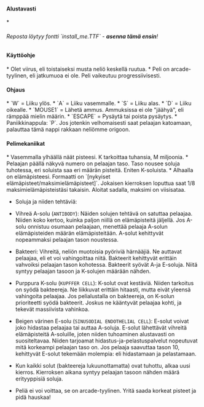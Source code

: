 <h4>Alustavasti</h4>
* <h6>Reposta löytyy fontti `install_me.TTF` -  <b>asenna tämä ensin</b>!</h6>

<h4>Käyttöohje</h4>
* Olet viirus, eli toistaiseksi musta neliö keskellä ruutua.
* Peli on arcade-tyylinen, eli jatkumuoa ei ole. Peli vaikeutuu progressiivisesti.
<h4>Ohjaus</h4>
* `W` = Liiku ylös.
* `A` = Liiku vasemmalle.
* `S` = Liiku alas.
* `D` = Liiku oikealle.
* `MOUSE1` = Lähetä ammus. Ammuksissa ei ole "jäähyä", eli rämppää mielin määrin.
* `ESCAPE` = Pysäytä tai poista pysäytys.
* Paniikkinappula: `P`. Jos jotenkin velhomaisesti saat pelaajan katoamaan, palauttaa tämä nappi rakkaan neliömme origoon.
<h4>Pelimekaniikat</h4>
* Vasemmalla ylhäällä näät pisteesi. K tarkoittaa tuhansia, M miljoonia.
* Pelaajan päällä näkyvä numero on pelaajan taso. Taso nousee soluja tuhotessa, eri soluista saa eri määrän pisteitä. Eniten K-soluista.
* Alhaalla on elämäpisteesi. Formaatti on `[nykyiset elämäpisteet/maksimielämäpisteet]`. Jokaisen kierroksen loputtua saat
1/8 maksimielämäpisteistäsi takaisin. Aloitat sadalla, maksimi on viisisataa.

* Soluja ja niiden tehtäviä:
 * Vihreä A-solu (`ANTIBODY`): Näiden solujen tehtävä on satuttaa pelaajaa. Niiden koko kertoo, kuinka paljon niillä on elämäpisteitä jäljellä.
 Jos A-solu onnistuu osumaan pelaajaan, menettää pelaaja A-solun elämäpisteiden määrän elämäpisteitään. A-solut kehittyvät nopeammaksi
 pelaajan tason noustessa.
 * Bakteeri: Vihreitä, neliön muotoisia pyöriviä härnääjiä. Ne auttavat pelaajaa, eli et voi vahingoittaa niitä. Bakteerit kehittyvät
 erittäin vahvoiksi pelaajan tason kohotessa. Bakteerit syövät A-ja E-soluja. Niitä syntyy pelaajan tasoon ja K-solujen määrään nähden.
 * Purppura K-solu (`KUPFFER CELL`): K-solut ovat kestäviä. Niiden tarkoitus on syödä bakteereja. Ne liikkuvat erittäin hitaasti, mutta eivät yleensä vahingoita pelaajaa. Jos pelialustalla on bakteereja, on K-solun prioriteetti syödä bakteerit. Joskus ne kääntyvät pelaajaa kohti, ja tekevät massiivista vahinkoa. 
 * Beigen värinen E-solu (`SINUSODIAL ENDOTHELIAL CELL`): E-solut voivat joko hidastaa pelaajaa tai auttaa A-soluja. E-solut lähettävät vihreitä elämäpisteitä A-soluille,
 joten niiden tuhoaminen alustavasti on suositeltavaa. Niiden tarjoamat hidastus-ja-pelastuspalvelut nopeutuvat mitä korkeampi pelaajan taso on.
 Jos pelaaja saavuttaa tason 10, kehittyvät E-solut tekemään molempia: eli hidastamaan ja pelastamaan.
 
 * Kun kaikki solut (bakteereja lukuunottamatta) ovat tuhottu, alkaa uusi kierros. Kierroksen aikana syntyy pelaajan tasoon nähden määrä
 erityyppisiä soluja.
 
* Peliä ei voi voittaa, se on arcade-tyylinen. Yritä saada korkeat pisteet ja pidä hauskaa!
